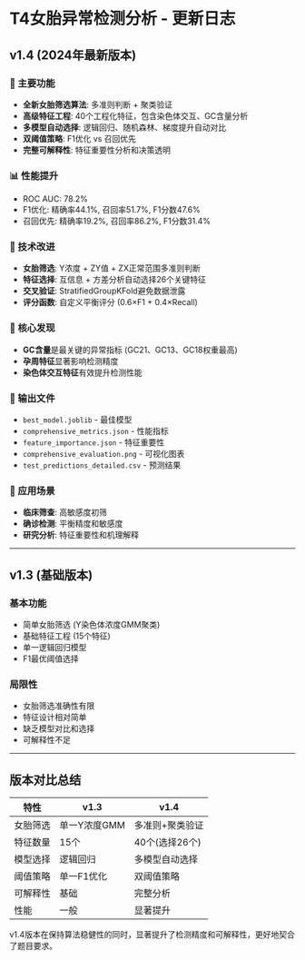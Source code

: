 # T4女胎异常检测分析 - 更新日志

## v1.4 (2024年最新版本)

### 🚀 主要功能
- **全新女胎筛选算法**: 多准则判断 + 聚类验证
- **高级特征工程**: 40个工程化特征，包含染色体交互、GC含量分析
- **多模型自动选择**: 逻辑回归、随机森林、梯度提升自动对比
- **双阈值策略**: F1优化 vs 召回优先
- **完整可解释性**: 特征重要性分析和决策透明

### 📊 性能提升
- ROC AUC: 78.2%
- F1优化: 精确率44.1%, 召回率51.7%, F1分数47.6%
- 召回优先: 精确率19.2%, 召回率86.2%, F1分数31.4%

### 🔧 技术改进
- **女胎筛选**: Y浓度 + ZY值 + ZX正常范围多准则判断
- **特征选择**: 互信息 + 方差分析自动选择26个关键特征
- **交叉验证**: StratifiedGroupKFold避免数据泄露
- **评分函数**: 自定义平衡评分 (0.6×F1 + 0.4×Recall)

### 🎯 核心发现
- **GC含量**是最关键的异常指标 (GC21、GC13、GC18权重最高)
- **孕周特征**显著影响检测精度
- **染色体交互特征**有效提升检测性能

### 📁 输出文件
- `best_model.joblib` - 最佳模型
- `comprehensive_metrics.json` - 性能指标
- `feature_importance.json` - 特征重要性
- `comprehensive_evaluation.png` - 可视化图表
- `test_predictions_detailed.csv` - 预测结果

### 🎪 应用场景
- **临床筛查**: 高敏感度初筛
- **确诊检测**: 平衡精度和敏感度
- **研究分析**: 特征重要性和机理解释

---

## v1.3 (基础版本)

### 基本功能
- 简单女胎筛选 (Y染色体浓度GMM聚类)
- 基础特征工程 (15个特征)
- 单一逻辑回归模型
- F1最优阈值选择

### 局限性
- 女胎筛选准确性有限
- 特征设计相对简单
- 缺乏模型对比和选择
- 可解释性不足

---

## 版本对比总结

| 特性 | v1.3 | v1.4 |
|------|------|------|
| 女胎筛选 | 单一Y浓度GMM | 多准则+聚类验证 |
| 特征数量 | 15个 | 40个(选择26个) |
| 模型选择 | 逻辑回归 | 多模型自动选择 |
| 阈值策略 | 单一F1优化 | 双阈值策略 |
| 可解释性 | 基础 | 完整分析 |
| 性能 | 一般 | 显著提升 |

v1.4版本在保持算法稳健性的同时，显著提升了检测精度和可解释性，更好地契合了题目要求。
